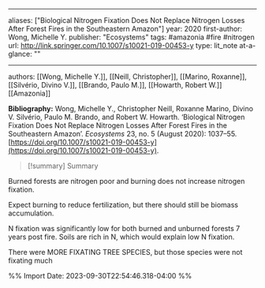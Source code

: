   
---
aliases: ["Biological Nitrogen Fixation Does Not Replace Nitrogen Losses After Forest Fires in the Southeastern Amazon"] 
year: 2020 
first-author: Wong, Michelle Y.
publisher: "Ecosystems" 
tags:   #amazonia      #fire      #nitrogen   
url: http://link.springer.com/10.1007/s10021-019-00453-y 
type: lit_note
at-a-glance: ""

--- 
authors: [[Wong, Michelle Y.]], [[Neill, Christopher]], [[Marino, Roxanne]], [[Silvério, Divino V.]], [[Brando, Paulo M.]], [[Howarth, Robert W.]]
[[Amazonia]]  

**Bibliography:** Wong, Michelle Y., Christopher Neill, Roxanne Marino, Divino V. Silvério, Paulo M. Brando, and Robert W. Howarth. ‘Biological Nitrogen Fixation Does Not Replace Nitrogen Losses After Forest Fires in the Southeastern Amazon’. _Ecosystems_ 23, no. 5 (August 2020): 1037–55. [https://doi.org/10.1007/s10021-019-00453-y](https://doi.org/10.1007/s10021-019-00453-y). 

>[!summary] Summary
> 


Burned forests are nitrogen poor and burning does not increase nitrogen fixation. 

Expect burning to reduce fertilization, but there should still be biomass accumulation. 

N fixation was significantly low for both burned and unburned forests 7 years post fire. Soils are rich in N, which would explain low N fixation. 

There were MORE FIXATING TREE SPECIES, but those species were not fixating much

%% Import Date: 2023-09-30T22:54:46.318-04:00 %%

